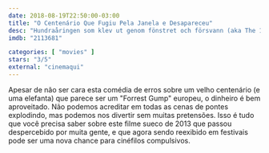 ```yaml
---
date: 2018-08-19T22:50:00-03:00
title: "O Centenário Que Fugiu Pela Janela e Desapareceu"
desc: "Hundraåringen som klev ut genom fönstret och försvann (aka The 100 Year-Old Man Who Climbed Out the Window and Disappeared) (Suécia, Rússia, Reino Unido, França, Espanha, Alemanha, 2013), escrito por Felix Herngren e Hans Ingemansson baseados no romance de Jonas Jonasson, dirigido por Herngren, com Robert Gustafsson, Iwar Wiklander, David Wiberg."
imdb: "2113681"

categories: [ "movies" ]
stars: "3/5"
external: "cinemaqui"
---
```

Apesar de não ser cara esta comédia de erros sobre um velho centenário (e uma elefanta) que parece ser um "Forrest Gump" europeu, o dinheiro é bem aproveitado. Não podemos acreditar em todas as cenas de pontes explodindo, mas podemos nos divertir sem muitas pretensões. Isso é tudo que você precisa saber sobre este filme sueco de 2013 que passou despercebido por muita gente, e que agora sendo reexibido em festivais pode ser uma nova chance para cinéfilos compulsivos.
